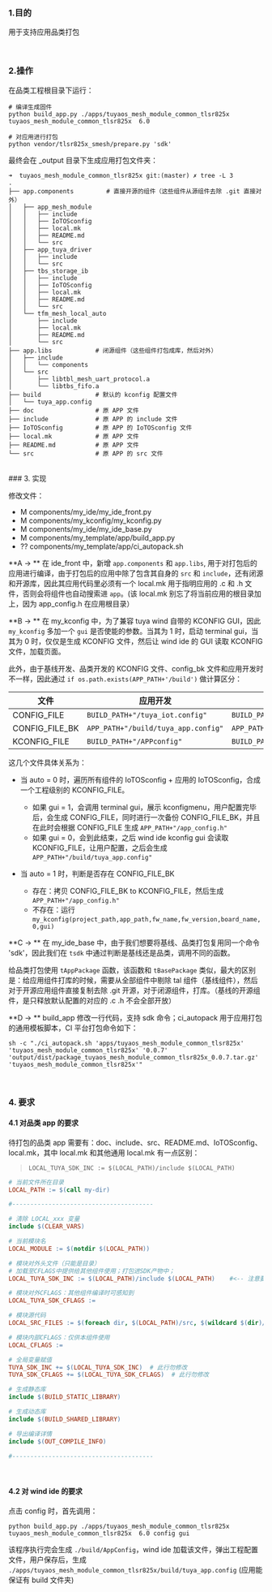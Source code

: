 
### 1.目的

用于支持应用品类打包

</br>

### 2.操作

在品类工程根目录下运行：

```shell
# 编译生成固件
python build_app.py ./apps/tuyaos_mesh_module_common_tlsr825x tuyaos_mesh_module_common_tlsr825x  6.0     

# 对应用进行打包
python vendor/tlsr825x_smesh/prepare.py 'sdk' 
```

最终会在 _output 目录下生成应用打包文件夹：

```
➜  tuyaos_mesh_module_common_tlsr825x git:(master) ✗ tree -L 3
.
├── app.components         # 直接开源的组件（这些组件从源组件去除 .git 直接对外）
│   ├── app_mesh_module
│   │   ├── include
│   │   ├── IoTOSconfig
│   │   ├── local.mk
│   │   ├── README.md
│   │   └── src
│   ├── app_tuya_driver
│   │   ├── include
│   │   └── src
│   ├── tbs_storage_ib
│   │   ├── include
│   │   ├── IoTOSconfig
│   │   ├── local.mk
│   │   ├── README.md
│   │   └── src
│   └── tfm_mesh_local_auto
│       ├── include
│       ├── local.mk
│       ├── README.md
│       └── src
├── app.libs            # 闭源组件（这些组件打包成库，然后对外）
│   ├── include
│   │   └── components
│   └── src
│       ├── libtbl_mesh_uart_protocol.a
│       └── libtbs_fifo.a
├── build               # 默认的 kconfig 配置文件
│   └── tuya_app.config
├── doc                 # 原 APP 文件
├── include             # 原 APP 的 include 文件
├── IoTOSconfig         # 原 APP 的 IoTOSconfig 文件
├── local.mk            # 原 APP 文件
├── README.md           # 原 APP 文件
└── src                 # 原 APP 的 src 文件
```

</br>
### 3. 实现

修改文件：

-  M components/my_ide/my_ide_front.py
-  M components/my_kconfig/my_kconfig.py
-  M components/my_ide/my_ide_base.py
-  M components/my_template/app/build_app.py
- ?? components/my_template/app/ci_autopack.sh

**A -> ** 在 ide_front 中，新增 `app.components` 和 `app.libs`, 用于对打包后的应用进行编译，由于打包后的应用中除了包含其自身的 `src` 和 `include`，还有闭源和开源库，因此其应用代码里必须有一个 local.mk 用于指明应用的 .c 和 .h 文件，否则会将组件也自动搜索进 `app`。(该 local.mk 别忘了将当前应用的根目录加上，因为 app_config.h 在应用根目录）

**B -> ** 在 my_kconfig 中，为了兼容 tuya wind 自带的 KCONFIG GUI，因此 `my_kconfig` 多加一个 `gui` 是否使能的参数。当其为 1 时，启动 terminal gui，当其为 0 时，仅仅是生成 KCONFIG 文件，然后让 wind ide 的 GUI 读取 KCONFIG 文件，加载页面。

此外，由于基线开发、品类开发的 KCONFIG 文件、config_bk 文件和应用开发时不一样，因此通过 `if os.path.exists(APP_PATH+'/build')` 做计算区分：

文件 | 应用开发 | 基线、品类开发
---|---|---
CONFIG_FILE | `BUILD_PATH+"/tuya_iot.config"` | `BUILD_PATH+"/tuya_iot.config"`
CONFIG_FILE_BK | `APP_PATH+"/build/tuya_app.config"` | `APP_PATH+"/tuya_iot.config"`
KCONFIG_FILE | `BUILD_PATH+"/APPconfig"` | `BUILD_PATH+"/IoTOSconfig"`

这几个文件具体关系为：

- 当 auto = 0 时，遍历所有组件的 IoTOSconfig + 应用的 IoTOSconfig，合成一个工程级别的 KCONFIG_FILE。
	- 如果 gui = 1，会调用 terminal gui，展示 kconfigmenu，用户配置完毕后，会生成 CONFIG_FILE，同时进行一次备份 CONFIG_FILE_BK，并且在此时会根据 CONFIG_FILE 生成 `APP_PATH+"/app_config.h"`
	- 如果 gui = 0，会到此结束，之后 wind ide kconfig gui 会读取 KCONFIG_FILE，让用户配置，之后会生成 `APP_PATH+"/build/tuya_app.config"` 

- 当 auto = 1 时，判断是否存在 CONFIG_FILE_BK
	- 存在：拷贝 CONFIG_FILE_BK to KCONFIG_FILE，然后生成 `APP_PATH+"/app_config.h"`
	- 不存在：运行 `my_kconfig(project_path,app_path,fw_name,fw_version,board_name,0,gui)`

**C -> ** 在 my_ide_base 中，由于我们想要将基线、品类打包复用同一个命令 'sdk'，因此我们在 `tsdk` 中通过判断是基线还是品类，调用不同的函数。

给品类打包使用 `tAppPackage` 函数，该函数和 `tBasePackage` 类似，最大的区别是：给应用组件打库的时候，需要从全部组件中剔除 tal 组件（基线组件），然后对于开源应用组件直接复制去除 .git 开源，对于闭源组件，打库。（基线的开源组件，是只释放默认配置的对应的 .c .h 不会全部开放）

**D -> ** build_app 修改一行代码，支持 sdk 命令；ci_autopack 用于应用打包的通用模板脚本，CI 平台打包命令如下：

```shell
sh -c "./ci_autopack.sh 'apps/tuyaos_mesh_module_common_tlsr825x' 'tuyaos_mesh_module_common_tlsr825x' '0.0.7' 'output/dist/package_tuyaos_mesh_module_common_tlsr825x_0.0.7.tar.gz' 'tuyaos_mesh_module_common_tlsr825x'"
```

</br>

### 4. 要求
#### 4.1 对品类 app 的要求

待打包的品类 app 需要有：doc、include、src、README.md、IoTOSconfig、local.mk，其中 local.mk 和其他通用 local.mk 有一点区别：

> `LOCAL_TUYA_SDK_INC := $(LOCAL_PATH)/include $(LOCAL_PATH)`

```makefile
# 当前文件所在目录
LOCAL_PATH := $(call my-dir)

#---------------------------------------

# 清除 LOCAL_xxx 变量
include $(CLEAR_VARS)

# 当前模块名
LOCAL_MODULE := $(notdir $(LOCAL_PATH))

# 模块对外头文件（只能是目录）
# 加载至CFLAGS中提供给其他组件使用；打包进SDK产物中；
LOCAL_TUYA_SDK_INC := $(LOCAL_PATH)/include $(LOCAL_PATH)    #<-- 注意要加上 $(LOCAL_PATH)

# 模块对外CFLAGS：其他组件编译时可感知到
LOCAL_TUYA_SDK_CFLAGS :=

# 模块源代码
LOCAL_SRC_FILES := $(foreach dir, $(LOCAL_PATH)/src, $(wildcard $(dir)/*.c))     #<-- 千万不能用 shell find 去查，不然 windows 不兼容

# 模块内部CFLAGS：仅供本组件使用
LOCAL_CFLAGS :=

# 全局变量赋值
TUYA_SDK_INC += $(LOCAL_TUYA_SDK_INC)  # 此行勿修改
TUYA_SDK_CFLAGS += $(LOCAL_TUYA_SDK_CFLAGS)  # 此行勿修改

# 生成静态库
include $(BUILD_STATIC_LIBRARY)

# 生成动态库
include $(BUILD_SHARED_LIBRARY)

# 导出编译详情
include $(OUT_COMPILE_INFO)

#---------------------------------------
```

</br>

#### 4.2 对 wind ide 的要求

点击 config 时，首先调用：

```shell
python build_app.py ./apps/tuyaos_mesh_module_common_tlsr825x tuyaos_mesh_module_common_tlsr825x  6.0 config gui
```

该程序执行完会生成 `./build/AppConfig`，wind ide 加载该文件，弹出工程配置文件，用户保存后，生成 `./apps/tuyaos_mesh_module_common_tlsr825x/build/tuya_app.config` (应用能保证有 build 文件夹)





